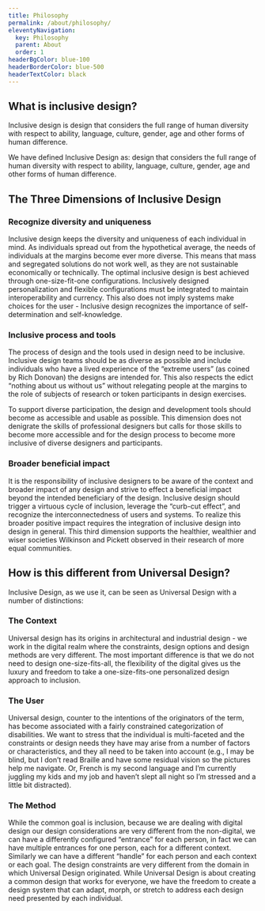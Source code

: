 ```yaml
---
title: Philosophy
permalink: /about/philosophy/
eleventyNavigation:
  key: Philosophy
  parent: About
  order: 1
headerBgColor: blue-100
headerBorderColor: blue-500
headerTextColor: black
---
```

## What is inclusive design?

Inclusive design is design that considers the full range of human diversity with respect to ability, language, culture, gender, age and other forms of human difference.

We have defined Inclusive Design as: design that considers the full range of human diversity with respect to ability, language, culture, gender, age and other forms of human difference.

## The Three Dimensions of Inclusive Design

### Recognize diversity and uniqueness

Inclusive design keeps the diversity and uniqueness of each individual in mind. As individuals spread out from the hypothetical average, the needs of individuals at the margins become ever more diverse. This means that mass and segregated solutions do not work well, as they are not sustainable economically or technically. The optimal inclusive design is best achieved through one-size-fit-one configurations. Inclusively designed personalization and flexible configurations must be integrated to maintain interoperability and currency. This also does not imply systems make choices for the user - Inclusive design recognizes the importance of self-determination and self-knowledge. 

### Inclusive process and tools

The process of design and the tools used in design need to be inclusive. Inclusive design teams should be as diverse as possible and include individuals who have a lived experience of the “extreme users” (as coined by Rich Donovan) the designs are intended for. This also respects the edict “nothing about us without us” without relegating people at the margins to the role of subjects of research or token participants in design exercises. 

To support diverse participation, the design and development tools should become as accessible and usable as possible. This dimension does not denigrate the skills of professional designers but calls for those skills to become more accessible and for the design process to become more inclusive of diverse designers and participants.

### Broader beneficial impact

It is the responsibility of inclusive designers to be aware of the context and broader impact of any design and strive to effect a beneficial impact beyond the intended beneficiary of the design. Inclusive design should trigger a virtuous cycle of inclusion, leverage the “curb-cut effect”, and recognize the interconnectedness of users and systems. To realize this broader positive impact requires the integration of inclusive design into design in general. This third dimension supports the healthier, wealthier and wiser societies Wilkinson and Pickett observed in their research of more equal communities.

## How is this different from Universal Design?

Inclusive Design, as we use it, can be seen as Universal Design with a number of distinctions:

### The Context

Universal design has its origins in architectural and industrial design - we work in the digital realm where the constraints, design options and design methods are very different. The most important difference is that we do not need to design one-size-fits-all, the flexibility of the digital gives us the luxury and freedom to take a one-size-fits-one personalized design approach to inclusion.

### The User

Universal design, counter to the intentions of the originators of the term, has become associated with a fairly constrained categorization of disabilities. We want to stress that the individual is multi-faceted and the constraints or design needs they have may arise from a number of factors or characteristics, and they all need to be taken into account (e.g., I may be blind, but I don’t read Braille and have some residual vision so the pictures help me navigate. Or, French is my second language and I’m currently juggling my kids and my job and haven’t slept all night so I’m stressed and a little bit distracted).

### The Method

While the common goal is inclusion, because we are dealing with digital design our design considerations are very different from the non-digital, we can have a differently configured “entrance” for each person, in fact we can have multiple entrances for one person, each for a different context. Similarly we can have a different “handle” for each person and each context or each goal. The design constraints are very different from the domain in which Universal Design originated. While Universal Design is about creating a common design that works for everyone, we have the freedom to create a design system that can adapt, morph, or stretch to address each design need presented by each individual.
